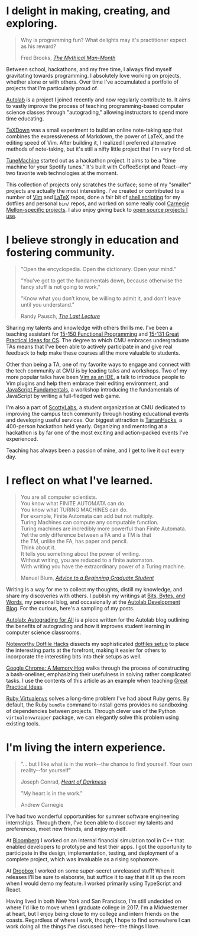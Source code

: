 # I delight in making, creating, and exploring.

> Why is programming fun? What delights may it's practitioner expect as his
> reward?
>
> Fred Brooks, [_The Mythical Man-Month_][man-month]

<!-- TODO: make this better -->

Between school, hackathons, and my free time, I always find myself gravitating
towards programming. I absolutely love working on projects, whether alone or
with others. Over time I've accumulated a portfolio of projects that I'm
particularly proud of.

[Autolab][autolab] is a project I joined recently and now regularly contribute
to. It aims to vastly improve the process of teaching programming-based computer
science classes through "autograding," allowing instructors to spend more time
educating.

[TeXDown][texdown] was a small experiment to build an online note-taking app
that combines the expressiveness of Markdown, the power of LaTeX, and the
editing speed of Vim. After building it, I realized I preferred alternative
methods of note-taking, but it's still a nifty little project that I'm very fond
of.

[TuneMachine][tunemachine] started out as a hackathon project. It aims to be a
"time machine for your Spotify tunes." It's built with CoffeeScript and
React--my two favorite web technologies at the moment.

This collection of projects only scratches the surface; some of my "smaller"
projects are actually the most interesting. I've created or contributed to a
number of [Vim][vim-repos] and [LaTeX][latex-repos] repos, done a fair bit of
[shell scripting][shell-repos] for my dotfiles and personal `bin/` repos, and
worked on some really cool [Carnegie Mellon-specific projects][cmu-repos]. I
also enjoy giving back to [open source projects I use][oss-repos].


# I believe strongly in education and fostering community.

> "Open the encyclopedia. Open the dictionary. Open your mind."
>
> "You’ve got to get the fundamentals down, because otherwise the fancy stuff is
> not going to work."
>
> "Know what you don’t know, be willing to admit it, and don’t leave until you
> understand."
>
> Randy Pausch, [_The Last Lecture_][last-lecture]

Sharing my talents and knowledge with others thrills me. I've been a teaching
assistant for [15-150 Functional Programming][150] and [15-131 Great Practical
Ideas for CS][131]. The degree to which CMU embraces undergraduate TAs means
that I've been able to actively participate in and give real feedback to help
make these courses all the more valuable to students.

Other than being a TA, one of my favorite ways to engage and connect with the
tech community at CMU is by leading talks and workshops. Two of my more popular
talks have been [Vim as an IDE][vim-talk], a talk to introduce people to Vim
plugins and help them embrace their editing environment, and [JavaScript
Fundamentals][jquery-talk], a workshop introducing the fundamentals of
JavaScript by writing a full-fledged web game.

I'm also a part of [ScottyLabs][sl], a student organization at CMU dedicated to
improving the campus tech community through hosting educational events and
developing useful services. Our biggest attraction is [TartanHacks][th], a
400-person hackathon held yearly. Organizing and mentoring at a hackathon is by
far one of the most exciting and action-packed events I've experienced.

Teaching has always been a passion of mine, and I get to live it out every day.


# I reflect on what I've learned.

> You are all computer scientists.<br>
> You know what FINITE AUTOMATA can do.<br>
> You know what TURING MACHINES can do.<br>
> For example, Finite Automata can add but not multiply.<br>
> Turing Machines can compute any computable function.<br>
> Turing machines are incredibly more powerful than Finite Automata.<br>
> Yet the only difference between a FA and a TM is that<br>
> the TM, unlike the FA, has paper and pencil.<br>
> Think about it.<br>
> It tells you something about the power of writing.<br>
> Without writing, you are reduced to a finite automaton.<br>
> With writing you have the extraordinary power of a Turing machine.
>
> Manuel Blum, [_Advice to a Beginning Graduate Student_][advice]

Writing is a way for me to collect my thoughts, distill my knowledge, and share
my discoveries with others. I publish my writings at [Bits, Bytes, and
Words][blog], my personal blog, and occasionally at the [Autolab Development
Blog][autolab-blog]. For the curious, here's a sampling of my posts.

[Autolab: Autograding for All][autograding] is a piece written for the Autolab
blog outlining the benefits of autograding and how it improves student learning
in computer science classrooms.

[Noteworthy Dotfile Hacks][dotfile-hacks] dissects my sophisticated [dotfiles
setup][dotfiles] to place the interesting parts at the forefront, making it
easier for others to incorporate the interesting bits into their setups as well.

[Google Chrome: A Memory Hog][chromemem] walks through the process of
constructing a bash-oneliner, emphasizing their usefulness in solving rather
complicated tasks. I use the contents of this article as an example when
teaching [Great Practical Ideas][131].

[Ruby Virtualenvs][ruby-virtualenvs] solves a long-time problem I've had about
Ruby gems. By default, the Ruby `bundle` command to install gems provides no
sandboxing of dependencies between projects. Through clever use of the Python
`virtualenvwrapper` package, we can elegantly solve this problem using existing
tools.


# I'm living the intern experience.

> "... but I like what is in the work--the chance to find yourself. Your own reality--for yourself"
>
> Joseph Conrad, [_Heart of Darkness_][heart]
>
> "My heart is in the work."
>
> Andrew Carnegie

I've had two wonderful opportunities for summer software engineering
internships. Through them, I've been able to discover my talents and
preferences, meet new friends, and enjoy myself.

At [Bloomberg][bloomberg] I worked on an internal financial simulation tool in
C++ that enabled developers to prototype and test their apps. I got the
opportunity to participate in the design, implementation, testing, and
deployment of a complete project, which was invaluable as a rising sophomore.

At [Dropbox][dropbox] I worked on some super-secret unreleased stuff! When it
releases I'll be sure to elaborate, but suffice it to say that it lit up the
room when I would demo my feature. I worked primarily using TypeScript and
React.

Having lived in both New York and San Francisco, I'm still undecided on where
I'd like to move when I graduate college in 2017. I'm a Midwesterner at heart,
but I enjoy being close to my college and intern friends on the coasts.
Regardless of where I work, though, I hope to find somewhere I can work doing
all the things I've discussed here--the things I love.



[man-month]: https://en.wikipedia.org/wiki/The_Mythical_Man-Month
[advice]: http://www.cs.cmu.edu/~mblum/research/pdf/grad.html
[last-lecture]: http://www.cmu.edu/randyslecture/
[heart]: https://en.wikipedia.org/wiki/Heart_of_Darkness

[autolab]: https://github.com/autolab/Autolab
[texdown]: https://github.com/bezi/texdown
[tunemachine]: https://github.com/jez/tunemachine
[dotfiles]: https://github.com/jez/dotfiles

[vim-repos]: https://github.com/search?l=VimL&q=user%3Ajez+fork%3Atrue&ref=searchresults&type=Repositories&utf8=%E2%9C%93
[latex-repos]: https://github.com/search?l=TeX&q=user%3Ajez+fork%3Atrue&ref=searchresults&type=Repositories&utf8=%E2%9C%93
[shell-repos]: https://github.com/search?l=Shell&q=user%3Ajez&ref=searchresults&type=Repositories&utf8=%E2%9C%93
[cmu-repos]: https://github.com/search?utf8=%E2%9C%93&q=user%3Ajez+cmu+fork%3Atrue&type=Repositories&ref=searchresults
[oss-repos]: https://github.com/search?o=desc&q=user%3Ajez+fork%3Aonly&ref=searchresults&s=updated&type=Repositories&utf8=%E2%9C%93

[150]: http://www.cs.cmu.edu/~15150/
[131]: https://www.cs.cmu.edu/~15131/

[vim-talk]: https://github.com/jez/vim-as-an-ide
[jquery-talk]: https://scottylabs.org/wdw/frontend/
[sl]: https://scottylabs.org/
[th]: http://tartanhacks.com/

[blog]: http://blog.jez.io/
[autolab-blog]: http://autolab.github.io/

[autograding]: http://autolab.github.io/2015/03/autolab-autograding-for-all/
[dotfile-hacks]: http://blog.jez.io/2015/03/10/noteworthy-dotfile-hacks/
[chromemem]: http://blog.jez.io/2014/12/29/google-chrome-a-memory-hog/
[ruby-virtualenvs]: http://blog.jez.io/2014/12/22/ruby-virtualenvs/

[bloomberg]: http://www.bloomberg.com/
[dropbox]: https://www.dropbox.com
